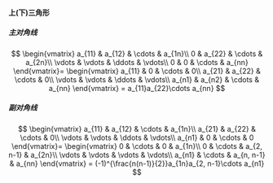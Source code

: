 #### 上(下)三角形
##### 主对角线
$$
\begin{vmatrix}
a_{11} & a_{12} & \cdots & a_{1n}\\
0 & a_{22} & \cdots & a_{2n}\\
\vdots & \vdots & \ddots  & \vdots\\
0 & 0 & \cdots & a_{nn}
\end{vmatrix}=
\begin{vmatrix}
a_{11} & 0 & \cdots & 0\\
a_{21} & a_{22} & \cdots & 0\\
\vdots & \vdots & \ddots  & \vdots\\
a_{n1} & a_{n2} & \cdots & a_{nn}
\end{vmatrix}
= a_{11}a_{22}\cdots a_{nn}
$$

##### 副对角线
$$
\begin{vmatrix}
a_{11} & a_{12} & \cdots & a_{1n}\\
a_{21} & a_{22} & \cdots & 0\\
\vdots & \vdots & \ddots  & \vdots\\
a_{n1} & 0 & \cdots & 0
\end{vmatrix}=
\begin{vmatrix}
0 & \cdots & 0 & a_{1n}\\
0 & \cdots & a_{2, n-1} & a_{2n}\\
\vdots & \vdots & \vdots  & \vdots\\
a_{n1} & \cdots & a_{n, n-1} & a_{nn}
\end{vmatrix}
= (-1)^{\frac{n(n-1)}{2}}a_{1n}a_{2, n-1}\cdots a_{n1}
$$
